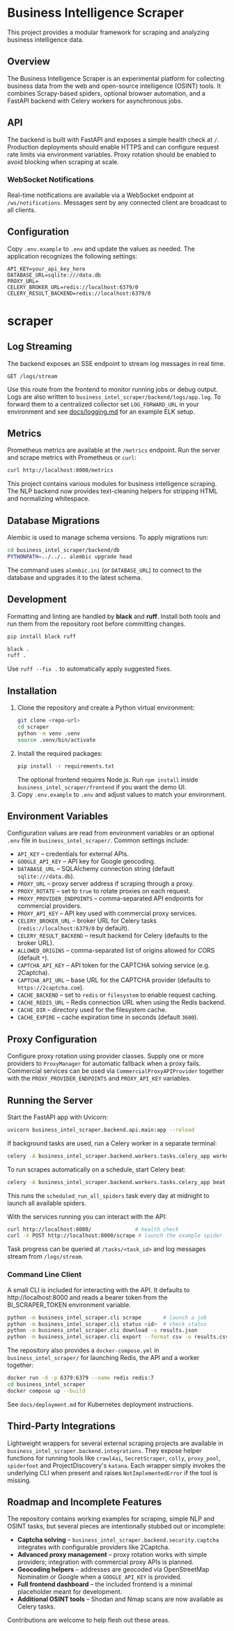 # Business Intelligence Scraper

This project provides a modular framework for scraping and analyzing business intelligence data.

## Overview
The Business Intelligence Scraper is an experimental platform for collecting business data from the web and open-source intelligence (OSINT) tools. It combines Scrapy-based spiders, optional browser automation, and a FastAPI backend with Celery workers for asynchronous jobs.

## API

The backend is built with FastAPI and exposes a simple health check at `/`.
Production deployments should enable HTTPS and can configure request rate
limits via environment variables.
Proxy rotation should be enabled to avoid blocking when scraping at scale.

### WebSocket Notifications

Real-time notifications are available via a WebSocket endpoint at `/ws/notifications`. Messages sent by any connected client are broadcast to all clients.

## Configuration

Copy `.env.example` to `.env` and update the values as needed. The application
recognizes the following settings:

```
API_KEY=your_api_key_here
DATABASE_URL=sqlite:///data.db
PROXY_URL=
CELERY_BROKER_URL=redis://localhost:6379/0
CELERY_RESULT_BACKEND=redis://localhost:6379/0
```

# scraper

## Log Streaming

The backend exposes an SSE endpoint to stream log messages in real time.

```
GET /logs/stream
```

Use this route from the frontend to monitor running jobs or debug output. Logs
are also written to `business_intel_scraper/backend/logs/app.log`. To forward
them to a centralized collector set `LOG_FORWARD_URL` in your environment and
see [docs/logging.md](docs/logging.md) for an example ELK setup.

## Metrics

Prometheus metrics are available at the `/metrics` endpoint. Run the server and
scrape metrics with Prometheus or `curl`:

```bash
curl http://localhost:8000/metrics
```

This project contains various modules for business intelligence scraping.
The NLP backend now provides text-cleaning helpers for stripping HTML and
normalizing whitespace.

## Database Migrations

Alembic is used to manage schema versions. To apply migrations run:

```bash
cd business_intel_scraper/backend/db
PYTHONPATH=../../.. alembic upgrade head
```

The command uses `alembic.ini` (or `DATABASE_URL`) to connect to the
database and upgrades it to the latest schema.

## Development

Formatting and linting are handled by **black** and **ruff**. Install both
tools and run them from the repository root before committing changes.

```bash
pip install black ruff

black .
ruff .
```

Use `ruff --fix .` to automatically apply suggested fixes.

## Installation

1. Clone the repository and create a Python virtual environment:
   ```bash
   git clone <repo-url>
   cd scraper
   python -m venv .venv
   source .venv/bin/activate
   ```
2. Install the required packages:
   ```bash
   pip install -r requirements.txt
   ```
   The optional frontend requires Node.js. Run `npm install` inside
   `business_intel_scraper/frontend` if you want the demo UI.
3. Copy `.env.example` to `.env` and adjust values to match your environment.

## Environment Variables

Configuration values are read from environment variables or an optional `.env` file in `business_intel_scraper/`.
Common settings include:

- `API_KEY` – credentials for external APIs.
- `GOOGLE_API_KEY` – API key for Google geocoding.
- `DATABASE_URL` – SQLAlchemy connection string (default `sqlite:///data.db`).
- `PROXY_URL` – proxy server address if scraping through a proxy.
- `PROXY_ROTATE` – set to `true` to rotate proxies on each request.
- `PROXY_PROVIDER_ENDPOINTS` – comma-separated API endpoints for commercial providers.
- `PROXY_API_KEY` – API key used with commercial proxy services.
- `CELERY_BROKER_URL` – broker URL for Celery tasks (`redis://localhost:6379/0` by default).
- `CELERY_RESULT_BACKEND` – result backend for Celery (defaults to the broker URL).
- `ALLOWED_ORIGINS` – comma-separated list of origins allowed for CORS (default `*`).
- `CAPTCHA_API_KEY` – API token for the CAPTCHA solving service (e.g. 2Captcha).
- `CAPTCHA_API_URL` – base URL for the CAPTCHA provider (defaults to `https://2captcha.com`).
- `CACHE_BACKEND` – set to `redis` or `filesystem` to enable request caching.
- `CACHE_REDIS_URL` – Redis connection URL when using the Redis backend.
- `CACHE_DIR` – directory used for the filesystem cache.
- `CACHE_EXPIRE` – cache expiration time in seconds (default `3600`).

## Proxy Configuration

Configure proxy rotation using provider classes. Supply one or more providers to
`ProxyManager` for automatic fallback when a proxy fails. Commercial services
can be used via `CommercialProxyAPIProvider` together with the
`PROXY_PROVIDER_ENDPOINTS` and `PROXY_API_KEY` variables.

## Running the Server

Start the FastAPI app with Uvicorn:

```bash
uvicorn business_intel_scraper.backend.api.main:app --reload
```

If background tasks are used, run a Celery worker in a separate terminal:

```bash
celery -A business_intel_scraper.backend.workers.tasks.celery_app worker --loglevel=info
```
To run scrapes automatically on a schedule, start Celery beat:

```bash
celery -A business_intel_scraper.backend.workers.tasks.celery_app beat --loglevel=info
```
This runs the `scheduled_run_all_spiders` task every day at midnight to launch
all available spiders.

With the services running you can interact with the API:

```bash
curl http://localhost:8000/              # health check
curl -X POST http://localhost:8000/scrape # launch the example spider
```

Task progress can be queried at `/tasks/<task_id>` and log messages stream from `/logs/stream`.

### Command Line Client

A small CLI is included for interacting with the API. It defaults to http://localhost:8000 and reads a bearer token from the BI_SCRAPER_TOKEN environment variable.

```bash
python -m business_intel_scraper.cli scrape       # launch a job
python -m business_intel_scraper.cli status <id>  # check status
python -m business_intel_scraper.cli download -o results.json
python -m business_intel_scraper.cli export --format csv -o results.csv
```

The repository also provides a `docker-compose.yml` in `business_intel_scraper/` for launching Redis, the API and a worker together:

```bash
docker run -d -p 6379:6379 --name redis redis:7
cd business_intel_scraper
docker compose up --build
```
See `docs/deployment.md` for Kubernetes deployment instructions.

## Third-Party Integrations

Lightweight wrappers for several external scraping projects are available in
`business_intel_scraper.backend.integrations`. They expose helper functions for
running tools like `crawl4ai`, `SecretScraper`, `colly`, `proxy_pool`,
`spiderfoot` and ProjectDiscovery's `katana`. Each wrapper simply invokes the
underlying CLI when present and raises ``NotImplementedError`` if the tool is
missing.

## Roadmap and Incomplete Features

The repository contains working examples for scraping, simple NLP and OSINT tasks, but several pieces are intentionally stubbed out or incomplete:

- **Captcha solving** – `business_intel_scraper.backend.security.captcha` integrates with configurable providers like 2Captcha.
- **Advanced proxy management** – proxy rotation works with simple providers; integration with commercial proxy APIs is planned.
- **Geocoding helpers** – addresses are geocoded via OpenStreetMap Nominatim or Google when a `GOOGLE_API_KEY` is provided.
- **Full frontend dashboard** – the included frontend is a minimal placeholder meant for development.
- **Additional OSINT tools** – Shodan and Nmap scans are now available as Celery tasks.

Contributions are welcome to help flesh out these areas.

